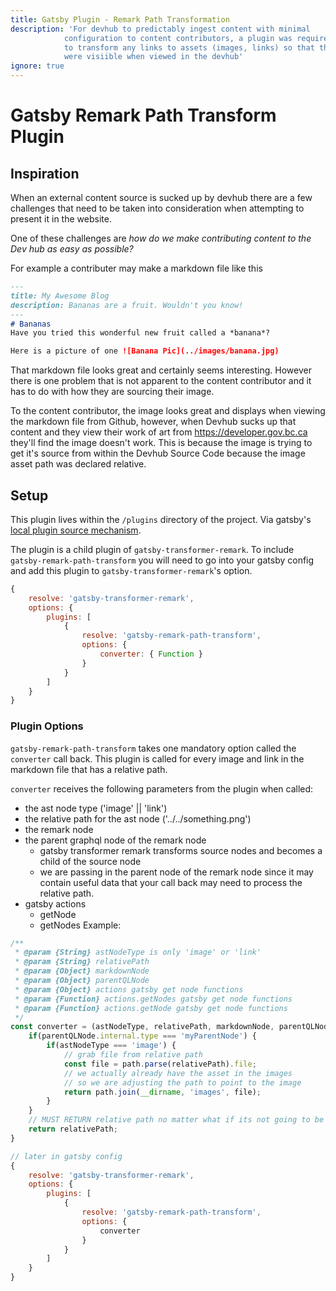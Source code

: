 ```yaml
---
title: Gatsby Plugin - Remark Path Transformation
description: 'For devhub to predictably ingest content with minimal
            configuration to content contributors, a plugin was required
            to transform any links to assets (images, links) so that they
            were visiible when viewed in the devhub'
ignore: true
---
```

# Gatsby Remark Path Transform Plugin

## Inspiration
When an external content source is sucked up by devhub there are a few challenges that need to be
taken into consideration when attempting to present it in the website.

One of these challenges are *how do we make contributing content to the Dev hub as easy as possible?*

For example a contributer may make a markdown file like this

```markdown
---
title: My Awesome Blog
description: Bananas are a fruit. Wouldn't you know!
---
# Bananas
Have you tried this wonderful new fruit called a *banana*?

Here is a picture of one ![Banana Pic](../images/banana.jpg)
```

That markdown file looks great and certainly seems interesting. However there is one problem that
is not apparent to the content contributor and it has to do with how they are sourcing their image. 

To the content contributor, the image looks great and displays when viewing the markdown
file from Github, however, when Devhub sucks up that content and they view their work of art from
https://developer.gov.bc.ca they'll find the image doesn't work. This is because the image is 
trying to get it's source from within the Devhub Source Code because the image asset path was declared
relative.

## Setup
This plugin lives within the `/plugins` directory of the project. Via gatsby's [local plugin source
mechanism](https://www.gatsbyjs.org/docs/plugin-authoring/#local-plugins).

The plugin is a child plugin of `gatsby-transformer-remark`. To include `gatsby-remark-path-transform`
you will need to go into your gatsby config and add this plugin to `gatsby-transformer-remark`'s option.

```js
{
    resolve: 'gatsby-transformer-remark',
    options: {
        plugins: [
            {
                resolve: 'gatsby-remark-path-transform',
                options: {
                    converter: { Function }
                }
            }
        ]
    }
}
```

### Plugin Options

`gatsby-remark-path-transform` takes one mandatory option called the `converter` call back. 
This plugin is called for every image and link in the markdown file that has a relative path.

`converter` receives the following parameters from the plugin when called:
- the ast node type ('image' || 'link')
- the relative path for the ast node  ('../../something.png')
- the remark node
- the parent graphql node of the remark node 
    - gatsby transformer remark transforms source nodes and becomes a child of the source node
    - we are passing in the parent node of the remark node since it may contain useful data that
    your call back may need to process the relative path. 
- gatsby actions
    - getNode
    - getNodes
Example:
```javascript
/**
 * @param {String} astNodeType is only 'image' or 'link'
 * @param {String} relativePath 
 * @param {Object} markdownNode
 * @param {Object} parentQLNode
 * @param {Object} actions gatsby get node functions
 * @param {Function} actions.getNodes gatsby get node functions
 * @param {Function} actions.getNode gatsby get node functions
 */
const converter = (astNodeType, relativePath, markdownNode, parentQLNode) => {
    if(parentQLNode.internal.type === 'myParentNode') {
        if(astNodeType === 'image') {
            // grab file from relative path
            const file = path.parse(relativePath).file;
            // we actually already have the asset in the images
            // so we are adjusting the path to point to the image
            return path.join(__dirname, 'images', file);
        }
    }
    // MUST RETURN relative path no matter what if its not going to be processed
    return relativePath;
}

// later in gatsby config
{
    resolve: 'gatsby-transformer-remark',
    options: {
        plugins: [
            {
                resolve: 'gatsby-remark-path-transform',
                options: {
                    converter
                }
            }
        ]
    }
}

```

